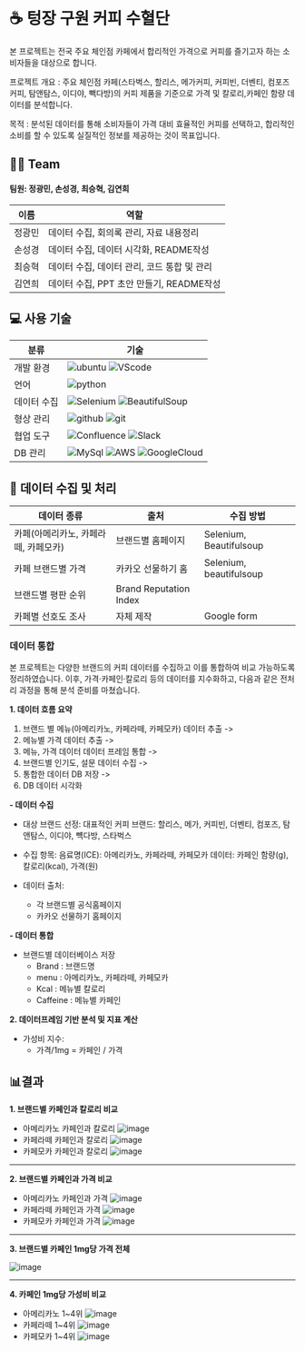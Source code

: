 # ☕️ 텅장 구원 커피 수혈단
 본 프로젝트는 전국 주요 체인점 카페에서 합리적인 가격으로 커피를 즐기고자 하는 소비자들을 대상으로 합니다.

프로젝트 개요 : 주요 체인점 카페(스타벅스, 할리스, 메가커피, 커피빈, 더벤티, 컴포즈커피, 탐앤탐스, 이디야, 빽다방)의 커피 제품을 기준으로 가격 및 칼로리,카페인 함량 데이터를 분석합니다.

목적 : 분석된 데이터를 통해 소비자들이 가격 대비 효율적인 커피를 선택하고, 합리적인 소비를 할 수 있도록 실질적인 정보를 제공하는 것이 목표입니다.

## 👩👨 Team
#### 팀원: 정광민, 손성경, 최승혁, 김연희
|이름|역할|
|------|---|
|정광민|데이터 수집, 회의록 관리, 자료 내용정리|
|손성경|데이터 수집, 데이터 시각화, README작성|
|최승혁|데이터 수집, 데이터 관리, 코드 통합 및 관리|
|김연희|데이터 수집, PPT 초안 만들기, README작성|

## 💻 사용 기술
|분류|기술|
|------|---|
|개발 환경|![ubuntu](https://img.shields.io/badge/Ubuntu-E95420?style=for-the-badge&logo=ubuntu&logoColor=white) ![VScode](	https://img.shields.io/badge/Made%20for-VSCode-1f425f.svg)|
|언어|![python](	https://img.shields.io/badge/Python-3776AB?style=for-the-badge&logo=python&logoColor=white)|
|데이터 수집|<img src="https://img.shields.io/badge/Selenium-4CAF50?style=flat-square&logo=selenium&logoColor=white" alt="Selenium" /> <img src="https://img.shields.io/badge/BeautifulSoup-FFB300?style=flat-square&logo=beautifulsoup&logoColor=white" alt="BeautifulSoup" /> |
|형상 관리|![github](	https://img.shields.io/badge/GitHub-100000?style=for-the-badge&logo=github&logoColor=white) ![git](https://img.shields.io/badge/GIT-E44C30?style=for-the-badge&logo=git&logoColor=white)|
|협업 도구|<img src="https://img.shields.io/badge/Confluence-0052CC?style=flat-square&logo=confluence&logoColor=white" alt="Confluence" /> <img src="https://img.shields.io/badge/Slack-4A154B?style=flat-square&logo=slack&logoColor=white" alt="Slack" />|
|DB 관리| ![MySql](https://img.shields.io/badge/MySQL-005C84?style=for-the-badge&logo=mysql&logoColor=white) ![AWS](https://img.shields.io/badge/Amazon_AWS-232F3E?style=for-the-badge&logo=amazon-aws&logoColor=white) ![GoogleCloud](https://img.shields.io/badge/Google_Cloud-4285F4?style=for-the-badge&logo=google-cloud&logoColor=white) |

## 📂 데이터 수집 및 처리
|데이터 종류|출처|수집 방법|
|---------|---|-------|
|카페(아메리카노, 카페라떼, 카페모카)|브랜드별 홈페이지|Selenium, Beautifulsoup|
|카페 브랜드별 가격| 카카오 선물하기 홈|Selenium, beautifulsoup|
|브랜드별 평판 순위| Brand Reputation Index | 
|카페별 선호도 조사| 자체 제작 | Google form |

### 데이터 통합
본 프로젝트는 다양한 브랜드의 커피 데이터를 수집하고 이를 통합하여 비교 가능하도록 정리하였습니다. 이후, 가격·카페인·칼로리 등의 데이터를 지수화하고, 다음과 같은 전처리 과정을 통해 분석 준비를 마쳤습니다.

__1. 데이터 흐름 요약__
1. 브랜드 별 메뉴(아메리카노, 카페라떼, 카페모카) 데이터 추출 ->
2. 메뉴별 가격 데이터 추출 ->
3. 메뉴, 가격 데이터 데이터 프레임 통합 ->
4. 브랜드별 인기도, 설문 데이터 수집 ->
5. 통합한 데이터 DB 저장 ->
6. DB 데이터 시각화

__- 데이터 수집__
* 대상 브랜드 선정:
  대표적인 커피 브랜드: 할리스, 메가, 커피빈, 더벤티, 컴포즈, 탐앤탐스, 이디야, 뺵다방, 스타벅스

* 수집 항목:
  음료명(ICE): 아메리카노, 카페라떼, 카페모카
  데이터: 카페인 함량(g), 칼로리(kcal), 가격(원)

* 데이터 출처:
  * 각 브랜드별 공식홈페이지
  * 카카오 선물하기 홈페이지
 
__- 데이터 통합__
* 브랜드별 데이터베이스 저장
  * Brand : 브랜드명
  * menu : 아메리카노, 카페라떼, 카페모카
  * Kcal : 메뉴별 칼로리
  * Caffeine : 메뉴별 카페인

__2. 데이터프레임 기반 분석 및 지표 계산__
* 가성비 지수:
    * 가격/1mg = 카페인 / 가격

## 📊결과
__1. 브랜드별 카페인과 칼로리 비교__
* 아메리카노 카페인과 칼로리
![image](https://github.com/user-attachments/assets/1c809102-7f51-4911-95c1-d21b4defc170)
* 카페라떼 카페인과 칼로리
![image](https://github.com/user-attachments/assets/c312dedf-178d-42b3-b636-5f44008fc257)
* 카페모카 카페인과 칼로리
![image](https://github.com/user-attachments/assets/bc100eb5-97f6-4acd-bfaa-29731578e358)
---
__2. 브랜드별 카페인과 가격 비교__
* 아메리카노 카페인과 가격
![image](https://github.com/user-attachments/assets/f073db61-afc8-4e7c-9881-2ad6e166e85e)
* 카페라떼 카페인과 가격
![image](https://github.com/user-attachments/assets/35025c7a-613b-4a2d-b4b1-f91a35acc926)
* 카페모카 카페인과 가격
![image](https://github.com/user-attachments/assets/981bd928-3232-4a8c-b2be-3853e0b4299a)
---
__3. 브랜드별 카페인 1mg당 가격 전체__

![image](https://github.com/user-attachments/assets/7d547977-f18a-44f1-87e0-81f393d989b4)

---
__4. 카페인 1mg당 가성비 비교__
* 아메리카노 1~4위
![image](https://github.com/user-attachments/assets/47efc6f2-571a-4f82-ac95-4abe727e4121)
* 카페라떼 1~4위
![image](https://github.com/user-attachments/assets/d0995adb-f089-47c0-b645-016a65173f14)
* 카페모카 1~4위
![image](https://github.com/user-attachments/assets/6802b2e1-63a6-4856-a247-83d6deee3824)










